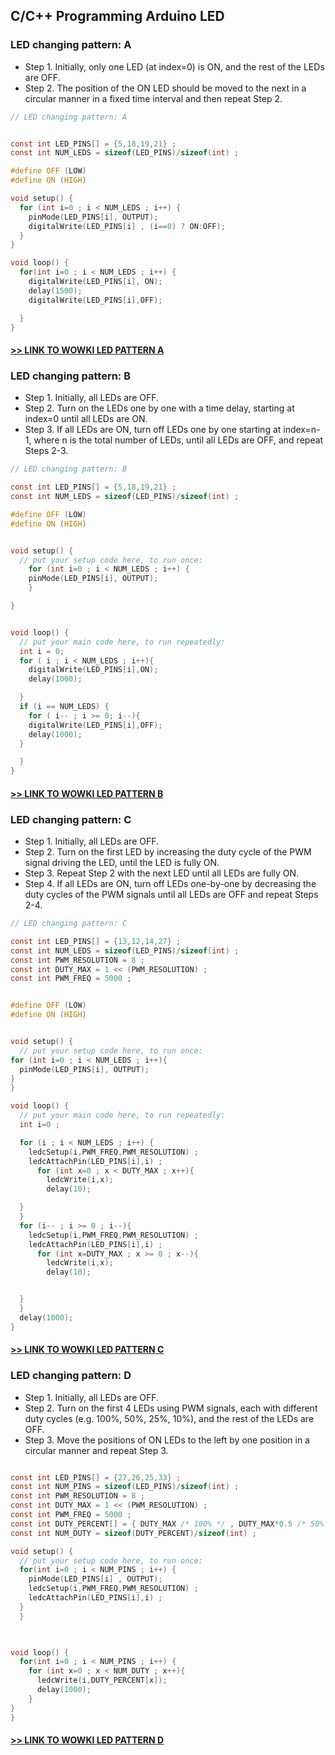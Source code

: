 ## C/C++ Programming Arduino LED

### LED changing pattern: A

- Step 1. Initially, only one LED (at index=0) is ON, and the rest of the LEDs are OFF.
- Step 2. The position of the ON LED should be moved to the next in a circular manner in a fixed time interval and then repeat Step 2.

```c
// LED changing pattern: A


const int LED_PINS[] = {5,18,19,21} ;
const int NUM_LEDS = sizeof(LED_PINS)/sizeof(int) ; 

#define OFF (LOW) 
#define ON (HIGH)

void setup() { 
  for (int i=0 ; i < NUM_LEDS ; i++) {
    pinMode(LED_PINS[i], OUTPUT);
    digitalWrite(LED_PINS[i] , (i==0) ? ON:OFF);
  }
}

void loop() {
  for(int i=0 ; i < NUM_LEDS ; i++) {
    digitalWrite(LED_PINS[i], ON);
    delay(1500);
    digitalWrite(LED_PINS[i],OFF);

  }
}
```

#### [>> LINK TO WOWKI LED PATTERN A ](https://wokwi.com/projects/342306307751019090)

### LED changing pattern: B

- Step 1. Initially, all LEDs are OFF.
- Step 2. Turn on the LEDs one by one with a time delay, starting at index=0 until all LEDs are ON.
- Step 3. If all LEDs are ON, turn off LEDs one by one starting at index=n-1,  where n is the total number of LEDs, until all LEDs are OFF, and repeat Steps 2-3.


```c
// LED changing pattern: B

const int LED_PINS[] = {5,18,19,21} ;
const int NUM_LEDS = sizeof(LED_PINS)/sizeof(int) ; 

#define OFF (LOW) 
#define ON (HIGH)


void setup() {
  // put your setup code here, to run once:
    for (int i=0 ; i < NUM_LEDS ; i++) {
    pinMode(LED_PINS[i], OUTPUT);
    }

}


void loop() {
  // put your main code here, to run repeatedly:
  int i = 0;
  for ( i ; i < NUM_LEDS ; i++){
    digitalWrite(LED_PINS[i],ON);
    delay(1000);

  }
  if (i == NUM_LEDS) {
    for ( i-- ; i >= 0; i--){
    digitalWrite(LED_PINS[i],OFF);
    delay(1000);
  }

  }
}

```

#### [>> LINK TO WOWKI LED PATTERN B ](https://wokwi.com/projects/342306546684789330)

### LED changing pattern: C

- Step 1. Initially, all LEDs are OFF.
- Step 2. Turn on the first LED by increasing the duty cycle of the PWM signal driving the LED, until the LED is fully ON.
- Step 3. Repeat Step 2 with the next LED until all LEDs are fully ON.
- Step 4. If all LEDs are ON, turn off LEDs one-by-one by decreasing the duty cycles of the PWM signals until all LEDs are OFF and repeat Steps 2-4.


```c
// LED changing pattern: C

const int LED_PINS[] = {13,12,14,27} ;
const int NUM_LEDS = sizeof(LED_PINS)/sizeof(int) ; 
const int PWM_RESOLUTION = 8 ;
const int DUTY_MAX = 1 << (PWM_RESOLUTION) ;
const int PWM_FREQ = 5000 ;


#define OFF (LOW) 
#define ON (HIGH)


void setup() {
  // put your setup code here, to run once:
for (int i=0 ; i < NUM_LEDS ; i++){
  pinMode(LED_PINS[i], OUTPUT);
}
}

void loop() {
  // put your main code here, to run repeatedly:  
  int i=0 ;

  for (i ; i < NUM_LEDS ; i++) {
    ledcSetup(i,PWM_FREQ,PWM_RESOLUTION) ;
    ledcAttachPin(LED_PINS[i],i) ;
      for (int x=0 ; x < DUTY_MAX ; x++){
        ledcWrite(i,x);
        delay(10);

  }
  }
  for (i-- ; i >= 0 ; i--){
    ledcSetup(i,PWM_FREQ,PWM_RESOLUTION) ;
    ledcAttachPin(LED_PINS[i],i) ;
      for (int x=DUTY_MAX ; x >= 0 ; x--){
        ledcWrite(i,x);
        delay(10);


  }
  }
  delay(1000);
}
```
#### [>> LINK TO WOWKI LED PATTERN C ](https://wokwi.com/projects/342308250134250066)

### LED changing pattern: D

- Step 1. Initially, all LEDs are OFF.
- Step 2. Turn on the first 4 LEDs using PWM signals, each with different duty cycles (e.g. 100%, 50%, 25%, 10%), and the rest of the LEDs are OFF.
- Step 3. Move the positions of ON LEDs to the left by one position in a circular manner and repeat Step 3.


```c

const int LED_PINS[] = {27,26,25,33} ;
const int NUM_PINS = sizeof(LED_PINS)/sizeof(int) ;
const int PWM_RESOLUTION = 8 ;
const int DUTY_MAX = 1 << (PWM_RESOLUTION) ;
const int PWM_FREQ = 5000 ;
const int DUTY_PERCENT[] = { DUTY_MAX /* 100% */ , DUTY_MAX*0.5 /* 50% */ , DUTY_MAX*0.25 /* 25% */, DUTY_MAX*0.1 /* 10% */ } ;
const int NUM_DUTY = sizeof(DUTY_PERCENT)/sizeof(int) ;

void setup() {
  // put your setup code here, to run once:
  for(int i=0 ; i < NUM_PINS ; i++) {
    pinMode(LED_PINS[i] , OUTPUT);
    ledcSetup(i,PWM_FREQ,PWM_RESOLUTION) ;
    ledcAttachPin(LED_PINS[i],i) ;
  }
  }
  


void loop() {
  for(int i=0 ; i < NUM_PINS ; i++) {
    for (int x=0 ; x < NUM_DUTY ; x++){
      ledcWrite(i,DUTY_PERCENT[x]);
      delay(1000);
    }
}
}

```

#### [>> LINK TO WOWKI LED PATTERN D ](https://wokwi.com/projects/342313318328828498)





